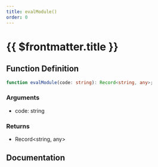 ```yaml
---
title: evalModule()
order: 0
---
```


# {{ $frontmatter.title }}

<!--@include: ./evalModule_partial_header.md-->

## Function Definition

```ts
function evalModule(code: string): Record<string, any>;
```

### Arguments

* code: string

### Returns

* Record\<string, any\>

## Documentation

<!--@include: ./evalModule_partial_footer.md-->
